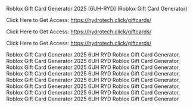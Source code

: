 Roblox Gift Card Generator 2025 [6UH-RYD] (Roblox Gift Card Generator)

Click Here to Get Access: https://hydrotech.click/giftcards/

Click Here to Get Access: https://hydrotech.click/giftcards/

Click Here to Get Access: https://hydrotech.click/giftcards/

Roblox Gift Card Generator 2025 6UH RYD Roblox Gift Card Generator, Roblox Gift Card Generator 2025 6UH RYD Roblox Gift Card Generator, Roblox Gift Card Generator 2025 6UH RYD Roblox Gift Card Generator, Roblox Gift Card Generator 2025 6UH RYD Roblox Gift Card Generator, Roblox Gift Card Generator 2025 6UH RYD Roblox Gift Card Generator, Roblox Gift Card Generator 2025 6UH RYD Roblox Gift Card Generator, Roblox Gift Card Generator 2025 6UH RYD Roblox Gift Card Generator, Roblox Gift Card Generator 2025 6UH RYD Roblox Gift Card Generator
